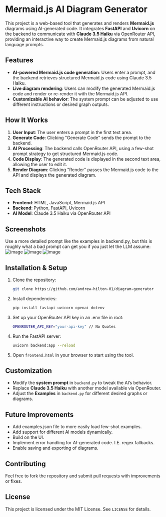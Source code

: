 # Mermaid.js AI Diagram Generator

This project is a web-based tool that generates and renders **Mermaid.js** diagrams using AI-generated code. It integrates **FastAPI** and **Uvicorn** on the backend to communicate with **Claude 3.5 Haiku** via OpenRouter API, providing an interactive way to create Mermaid.js diagrams from natural language prompts.

## Features
- **AI-powered Mermaid.js code generation**: Users enter a prompt, and the backend retrieves structured Mermaid.js code using Claude 3.5 Haiku.
- **Live diagram rendering**: Users can modify the generated Mermaid.js code and render or re-render it with the Mermaid.js API.
- **Customizable AI behavior**: The system prompt can be adjusted to use different instructions or desired graph outputs.

## How It Works
1. **User Input**: The user enters a prompt in the first text area.
2. **Generate Code**: Clicking "Generate Code" sends the prompt to the backend.
3. **AI Processing**: The backend calls OpenRouter API, using a few-shot prompt strategy to get structured Mermaid.js code.
4. **Code Display**: The generated code is displayed in the second text area, allowing the user to edit it.
5. **Render Diagram**: Clicking "Render" passes the Mermaid.js code to the API and displays the generated diagram.

## Tech Stack
- **Frontend**: HTML, JavaScript, Mermaid.js API
- **Backend**: Python, FastAPI, Uvicorn
- **AI Model**: Claude 3.5 Haiku via OpenRouter API

## Screenshots
Use a more detailed prompt like the examples in backend.py, but this is roughly what a bad prompt can get you if you just let the LLM assume:
![image](https://github.com/user-attachments/assets/b8c8e32c-f63d-4ee0-9ba8-6add4d34bb38)
![image](https://github.com/user-attachments/assets/221e92c8-3635-48b7-bafc-44bb504b6623)
![image](https://github.com/user-attachments/assets/a0434e80-5124-4602-8eb9-142358e3700d)



## Installation & Setup
1. Clone the repository:
   ```bash
   git clone https://github.com/andrew-hilton-01/diagram-generator
   ```
2. Install dependencies:
   ```bash
   pip install fastapi uvicorn openai dotenv
   ```
3. Set up your OpenRouter API key in an .env file in root:
   ```bash
   OPENROUTER_API_KEY="your-api-key" // No Quotes
   ```
4. Run the FastAPI server:
   ```bash
   uvicorn backend:app --reload
   ```
5. Open `frontend.html` in your browser to start using the tool.

## Customization
- Modify the **system prompt** in `backend.py` to tweak the AI’s behavior.
- Replace **Claude 3.5 Haiku** with another model available via OpenRouter.
- Adjust the **Examples** in `backend.py` for different desired graphs or diagrams.

## Future Improvements
- Add examples.json file to more easily load few-shot examples.
- Add support for different AI models dynamically.
- Build on the UI.
- Implement error handling for AI-generated code. I.E. regex fallbacks.
- Enable saving and exporting of diagrams.

## Contributing
Feel free to fork the repository and submit pull requests with improvements or fixes.

## License
This project is licensed under the MIT License. See `LICENSE` for details.

